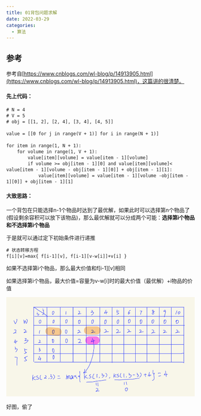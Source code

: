 ```yaml
---
title: 01背包问题求解
date: 2022-03-29
categories:
  - 算法
---
```


## 参考

参考自[https://www.cnblogs.com/wl-blog/p/14913905.html](https://www.cnblogs.com/wl-blog/p/14913905.html)，这篇讲的很清楚。

#### 先上代码：

```
# N = 4
# V = 5
# obj = [[1, 2], [2, 4], [3, 4], [4, 5]]

value = [[0 for j in range(V + 1)] for i in range(N + 1)]

for item in range(1, N + 1):
    for volume in range(1, V + 1):
        value[item][volume] = value[item - 1][volume]
        if volume >= obj[item - 1][0] and value[item][volume]< value[item - 1][volume - obj[item - 1][0]] + obj[item - 1][1]:
            value[item][volume] = value[item - 1][volume -obj[item - 1][0]] + obj[item - 1][1]
```

#### 大致思路：

一个背包在只能选择n-1个物品时达到了最优解，如果此时可以选择第n个物品了(假设剩余容积可以放下该物品)，那么最优解就可以分成两个可能：**选择第i个物品和不选择第i个物品**

于是就可以通过定下初始条件进行递推

```
# 状态转移方程
f[i][v]=max{ f[i-1][v], f[i-1][v-w[i]]+v[i] }
```

如果不选择第i个物品，那么最大价值和f\[i-1\]\[v\]相同

如果选择第i个物品，最大价值=容量为v-w\[i\]时的最大价值（最优解）+i物品的价值

![](images/5c87c673e6c36.jpeg)

好图，偷了

